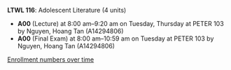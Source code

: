 **LTWL 116**: Adolescent Literature (4 units)

- **A00** (Lecture) at 8:00 am–9:20 am on Tuesday, Thursday at PETER 103 by Nguyen, Hoang Tan (A14294806)
- **A00** (Final Exam) at 8:00 am–10:59 am on Tuesday at PETER 103 by Nguyen, Hoang Tan (A14294806)

[Enrollment numbers over time](./LTWL116.tsv)
